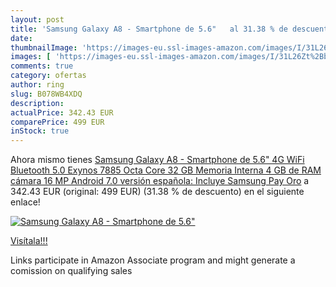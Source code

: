 ```yaml
---
layout: post
title: 'Samsung Galaxy A8 - Smartphone de 5.6"   al 31.38 % de descuento'
date: 
thumbnailImage: 'https://images-eu.ssl-images-amazon.com/images/I/31L26Zt%2BbSL._SL200_.jpg'
images: [ 'https://images-eu.ssl-images-amazon.com/images/I/31L26Zt%2BbSL._SL200_.jpg' ]
comments: true
category: ofertas
author: ring
slug: B078WB4XDQ
description:
actualPrice: 342.43 EUR
comparePrice: 499 EUR
inStock: true
---
```


Ahora mismo tienes [Samsung Galaxy A8 - Smartphone de 5.6"  4G  WiFi  Bluetooth 5.0  Exynos 7885 Octa Core  32 GB Memoria Interna  4 GB de RAM  cámara 16 MP  Android 7.0  versión española: Incluye Samsung Pay  Oro](https://www.amazon.es/dp/B078WB4XDQ/?tag=tolees-21) a 342.43 EUR (original: 499 EUR) (31.38 %  de descuento) en el siguiente enlace!

[![Samsung Galaxy A8 - Smartphone de 5.6"  ](https://images-eu.ssl-images-amazon.com/images/I/31L26Zt%2BbSL._SL200_.jpg)](https://www.amazon.es/dp/B078WB4XDQ/?tag=tolees-21)

[Visítala!!!](https://www.amazon.es/dp/B078WB4XDQ/?tag=tolees-21)

Links participate in Amazon Associate program and might generate a comission on qualifying sales
